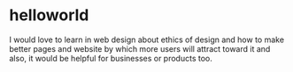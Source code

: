 # helloworld

I would love to learn in web design about ethics of design and how to make better pages and website by which more users will attract toward it and also, it would be helpful for businesses or products too.
